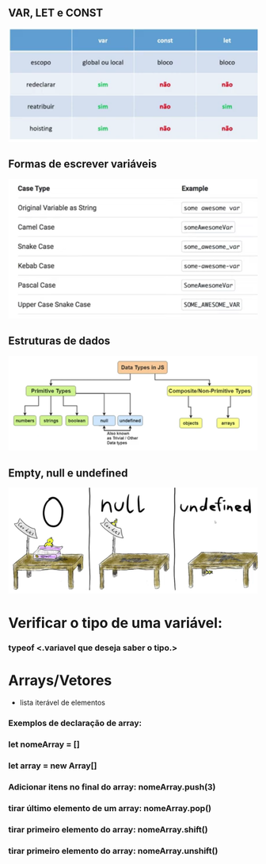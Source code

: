 ## VAR, LET e CONST
![tabela](IMG/tabelaVLC.png)

## Formas de escrever variáveis
![atribuir](IMG/atribuicaod-DeValores.png)

## Estruturas de dados
![estruturaDados](IMG/estruturasDeDados.png)

## Empty, null e undefined
![tabela](IMG/emptyNullUndefined.png)

# Verificar o tipo de uma variável:
### typeof <.variavel que deseja saber o tipo.>

# Arrays/Vetores
- lista iterável de elementos

### Exemplos de declaração de array: 
### let nomeArray = []
### let array = new Array[]
### Adicionar itens no final do array: nomeArray.push(3)
### tirar **último** elemento de um array: nomeArray.pop()
### tirar **primeiro** elemento do array: nomeArray.shift()
### tirar **primeiro** elemento do array: nomeArray.unshift()